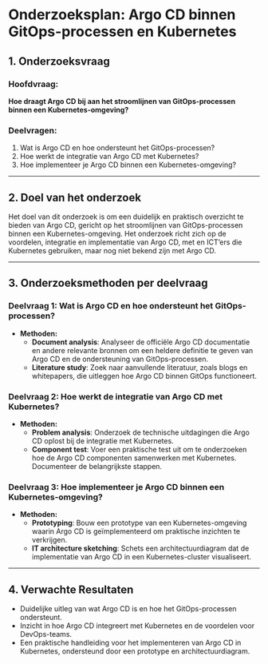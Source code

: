 # Onderzoeksplan: Argo CD binnen GitOps-processen en Kubernetes

## 1. Onderzoeksvraag

### Hoofdvraag:
**Hoe draagt Argo CD bij aan het stroomlijnen van GitOps-processen binnen een Kubernetes-omgeving?**

### Deelvragen:
1. Wat is Argo CD en hoe ondersteunt het GitOps-processen?
2. Hoe werkt de integratie van Argo CD met Kubernetes?
3. Hoe implementeer je Argo CD binnen een Kubernetes-omgeving?

---

## 2. Doel van het onderzoek
Het doel van dit onderzoek is om een duidelijk en praktisch overzicht te bieden van Argo CD, 
gericht op het stroomlijnen van GitOps-processen binnen een Kubernetes-omgeving. 
Het onderzoek richt zich op de voordelen, integratie en implementatie van Argo CD, 
met en ICT’ers die Kubernetes gebruiken, maar nog niet bekend zijn met Argo CD.

---

## 3. Onderzoeksmethoden per deelvraag

### Deelvraag 1: Wat is Argo CD en hoe ondersteunt het GitOps-processen?
- **Methoden:**
    - **Document analysis**: Analyseer de officiële Argo CD documentatie en andere relevante bronnen om een heldere 
      definitie te geven van Argo CD en de ondersteuning van GitOps-processen.
    - **Literature study**: Zoek naar aanvullende literatuur, zoals blogs en whitepapers, die uitleggen hoe Argo CD binnen GitOps functioneert.

### Deelvraag 2: Hoe werkt de integratie van Argo CD met Kubernetes?
- **Methoden:**
    - **Problem analysis**: Onderzoek de technische uitdagingen die Argo CD oplost bij de integratie met Kubernetes.
    - **Component test**: Voer een praktische test uit om te onderzoeken hoe de Argo CD componenten samenwerken met Kubernetes. Documenteer de belangrijkste stappen.

### Deelvraag 3: Hoe implementeer je Argo CD binnen een Kubernetes-omgeving?
- **Methoden:**
    - **Prototyping**: Bouw een prototype van een Kubernetes-omgeving waarin Argo CD is geïmplementeerd om praktische inzichten te verkrijgen.
    - **IT architecture sketching**: Schets een architectuurdiagram dat de implementatie van Argo CD in een Kubernetes-cluster visualiseert.

---

## 4. Verwachte Resultaten
- Duidelijke uitleg van wat Argo CD is en hoe het GitOps-processen ondersteunt.
- Inzicht in hoe Argo CD integreert met Kubernetes en de voordelen voor DevOps-teams.
- Een praktische handleiding voor het implementeren van Argo CD in Kubernetes, ondersteund door een prototype en architectuurdiagram.

